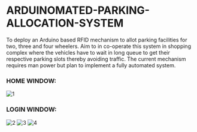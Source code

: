 # ARDUINOMATED-PARKING-ALLOCATION-SYSTEM

To deploy an Arduino based RFID mechanism to allot parking facilities for two, three and four wheelers. Aim to in co-operate this system in shopping complex where the vehicles have to wait in long queue to get their respective parking slots thereby avoiding traffic. The current mechanism requires man power but plan to implement a fully automated system.

### HOME WINDOW:
                                       
![1](https://user-images.githubusercontent.com/60615848/91160255-c9291200-e6e6-11ea-8098-67b830937e90.PNG)
### LOGIN WINDOW:
![2](https://user-images.githubusercontent.com/60615848/91160601-39d02e80-e6e7-11ea-840a-6b68754af6d2.PNG)
![3](https://user-images.githubusercontent.com/60615848/91160701-5e2c0b00-e6e7-11ea-9230-fc46b56319f7.PNG)
![4](https://user-images.githubusercontent.com/60615848/91160797-7b60d980-e6e7-11ea-9ea6-cb960a8dbc37.PNG)
